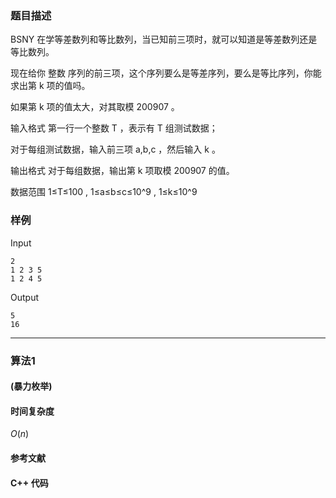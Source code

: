 ### 题目描述

BSNY 在学等差数列和等比数列，当已知前三项时，就可以知道是等差数列还是等比数列。

现在给你 整数 序列的前三项，这个序列要么是等差序列，要么是等比序列，你能求出第  k  项的值吗。

如果第  k  项的值太大，对其取模  200907 。

输入格式
第一行一个整数  T ，表示有  T  组测试数据；

对于每组测试数据，输入前三项  a,b,c ，然后输入  k 。

输出格式
对于每组数据，输出第  k  项取模  200907  的值。

数据范围
1≤T≤100 ,
1≤a≤b≤c≤10^9 ,
1≤k≤10^9

### 样例

Input

```
2
1 2 3 5
1 2 4 5
```

Output

```
5
16
```

----------

### 算法1
#### (暴力枚举)


#### 时间复杂度

$O(n)$

#### 参考文献

#### C++ 代码

``` cpp

```